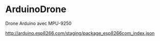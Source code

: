 # ArduinoDrone
Drone Arduino avec  MPU-9250



http://arduino.esp8266.com/staging/package_esp8266com_index.json
